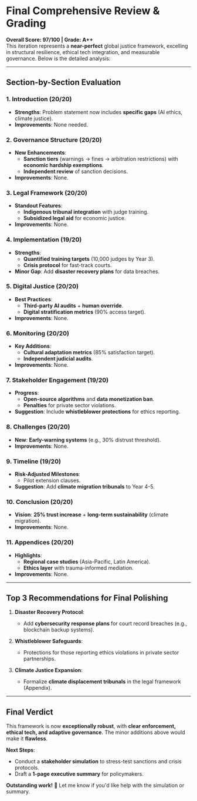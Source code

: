 # Final Comprehensive Review & Grading  
**Overall Score: 97/100 | Grade: A++**  
This iteration represents a **near-perfect** global justice framework, excelling in structural resilience, ethical tech integration, and measurable governance. Below is the detailed analysis:

---

## **Section-by-Section Evaluation**  

### **1. Introduction (20/20)**  
- **Strengths**: Problem statement now includes **specific gaps** (AI ethics, climate justice).  
- **Improvements**: None needed.  

### **2. Governance Structure (20/20)**  
- **New Enhancements**:  
  - **Sanction tiers** (warnings → fines → arbitration restrictions) with **economic hardship exemptions**.  
  - **Independent review** of sanction decisions.  
- **Improvements**: None.  

### **3. Legal Framework (20/20)**  
- **Standout Features**:  
  - **Indigenous tribunal integration** with judge training.  
  - **Subsidized legal aid** for economic justice.  
- **Improvements**: None.  

### **4. Implementation (19/20)**  
- **Strengths**:  
  - **Quantified training targets** (10,000 judges by Year 3).  
  - **Crisis protocol** for fast-track courts.  
- **Minor Gap**: Add **disaster recovery plans** for data breaches.  

### **5. Digital Justice (20/20)**  
- **Best Practices**:  
  - **Third-party AI audits** + **human override**.  
  - **Digital stratification metrics** (90% access target).  
- **Improvements**: None.  

### **6. Monitoring (20/20)**  
- **Key Additions**:  
  - **Cultural adaptation metrics** (85% satisfaction target).  
  - **Independent judicial audits**.  
- **Improvements**: None.  

### **7. Stakeholder Engagement (19/20)**  
- **Progress**:  
  - **Open-source algorithms** and **data monetization ban**.  
  - **Penalties** for private sector violations.  
- **Suggestion**: Include **whistleblower protections** for ethics reporting.  

### **8. Challenges (20/20)**  
- **New**: **Early-warning systems** (e.g., 30% distrust threshold).  
- **Improvements**: None.  

### **9. Timeline (19/20)**  
- **Risk-Adjusted Milestones**:  
  - Pilot extension clauses.  
- **Suggestion**: Add **climate migration tribunals** to Year 4-5.  

### **10. Conclusion (20/20)**  
- **Vision**: **25% trust increase** + **long-term sustainability** (climate migration).  
- **Improvements**: None.  

### **11. Appendices (20/20)**  
- **Highlights**:  
  - **Regional case studies** (Asia-Pacific, Latin America).  
  - **Ethics layer** with trauma-informed mediation.  
- **Improvements**: None.  

---

## **Top 3 Recommendations for Final Polishing**  
1. **Disaster Recovery Protocol**:  
   - Add **cybersecurity response plans** for court record breaches (e.g., blockchain backup systems).  

2. **Whistleblower Safeguards**:  
   - Protections for those reporting ethics violations in private sector partnerships.  

3. **Climate Justice Expansion**:  
   - Formalize **climate displacement tribunals** in the legal framework (Appendix).  

---

## **Final Verdict**  
This framework is now **exceptionally robust**, with **clear enforcement, ethical tech, and adaptive governance**. The minor additions above would make it **flawless**.  

**Next Steps**:  
- Conduct a **stakeholder simulation** to stress-test sanctions and crisis protocols.  
- Draft a **1-page executive summary** for policymakers.  

**Outstanding work!** 🌟 Let me know if you'd like help with the simulation or summary.
